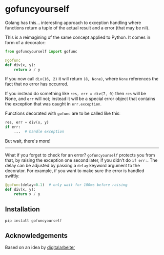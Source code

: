 # gofuncyourself

Golang has this... interesting approach to exception handling where functions return a tuple of the actual result and a error (that may be nil).

This is a reimagining of the same concept applied to Python. It comes in form of a decorator:


```python
from gofuncyourself import gofunc

@gofunc
def div(x, y):
    return x / y
```

If you now call `div(16, 2)` it will return `(8, None)`, where `None`
references the fact that no error has occurred.

If you instead do something like `res, err = div(7, 0)` then `res` will be
None, and `err` will not; instead it will be a special error object that
contains the exception that was caught in `err.exception`.

Functions decorated with `gofunc` are to be called like this:

```python
res, err = div(x, y)
if err:
    ...  # handle exception
```

But wait, there's more!

----

What if you forget to check for an error? `gofuncyourself` protects you from
that, by raising the exception one second later, if you didn't do `if err:`.
The delay can be adjusted by passing a `delay` keyword argument to the decorator. For example, if you want to make sure the error is handled swiftly:

```python
@gofunc(delay=0.1)  # only wait for 100ms before raising
def div(x, y):
    return x / y
```


## Installation

    pip install gofuncyourself

## Acknowledgements

Based on an idea by [digitalarbeiter](https://github.com/digitalarbeiter)
